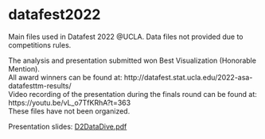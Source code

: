 # datafest2022
Main files used in Datafest 2022 @UCLA. Data files not provided due to competitions rules.

<p>
The analysis and presentation submitted won Best Visualization (Honorable Mention). 
<br>All award winners can be found at: http://datafest.stat.ucla.edu/2022-asa-datafesttm-results/
<br>Video recording of the presentation during the finals round can be found at: https://youtu.be/vL_o7TfKRhA?t=363
<br>These files have not been organized.
</p>

Presentation slides:
[D2DataDive.pdf](https://github.com/ellenweii/datafest2022/files/9472168/D2DataDive.pdf)
